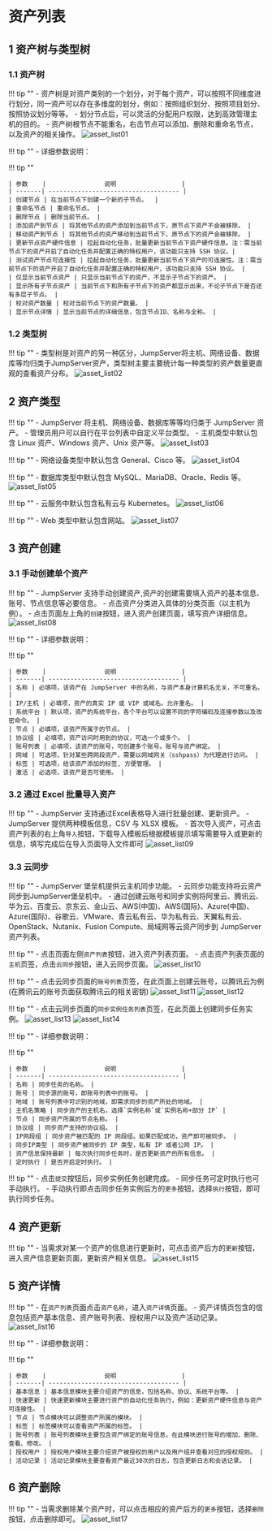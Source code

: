 # 资产列表
## 1 资产树与类型树
### 1.1 资产树
!!! tip ""
    - 资产树是对资产类别的一个划分，对于每个资产，可以按照不同维度进行划分，同一资产可以存在多维度的划分，例如：按照组织划分、按照项目划分、按照协议划分等等。
    - 划分节点后，可以灵活的分配用户权限，达到高效管理主机的目的。
    - 资产树根节点不能重名，右击节点可以添加、删除和重命名节点，以及资产的相关操作。
![asset_list01](../../../img/asset_list01.png)

!!! tip ""
    - 详细参数说明：

!!! tip ""

    | 参数    |                说明                  |
    | -------| ------------------------------------ |
    | 创建节点 | 在当前节点下创建一个新的子节点。  |
    | 重命名节点 | 重命名节点。 |
    | 删除节点 | 删除当前节点。 |
    | 添加资产到节点 | 将其他节点的资产添加到当前节点下，原节点下资产不会被移除。 |
    | 移动资产到节点 | 将其他节点的资产移动到当前节点下，原节点下的资产会被移除。 |
    | 更新节点资产硬件信息 | 拉起自动化任务，批量更新当前节点下资产硬件信息。注：需当前节点下的资产开启了自动化任务并配置正确的特权用户，该功能只支持 SSH 协议。|
    | 测试资产节点可连接性 | 拉起自动化任务，批量更新当前节点下资产的可连接性。注：需当前节点下的资产开启了自动化任务并配置正确的特权用户，该功能只支持 SSH 协议。 |
    | 仅显示当前节点资产 | 只显示当前节点下的资产，不显示子节点下的资产。 |
    | 显示所有子节点资产 | 当前节点下和所有子节点下的资产都显示出来，不论子节点下是否还有多层子节点。 |
    | 校对资产数量 | 校对当前节点下的资产数量。 |
    | 显示节点详情 | 显示当前节点的详细信息，包含节点ID、名称与全称。 |

### 1.2 类型树
!!! tip ""
    - 类型树是对资产的另一种区分，JumpServer将主机、网络设备、数据库等均归类于JumpServer资产，类型树主要主要统计每一种类型的资产数量更直观的查看资产分布。
![asset_list02](../../../img/asset_list02.png)

## 2 资产类型
!!! tip ""
    - JumpServer 将主机、网络设备、数据库等等均归类于 JumpServer 资产。
    - 管理员用户可以自行在平台列表中自定义平台类型。
    - 主机类型中默认包含 Linux 资产、Windows 资产、Unix 资产等。
![asset_list03](../../../img/asset_list03.png)

!!! tip ""
    - 网络设备类型中默认包含 General、Cisco 等。
![asset_list04](../../../img/asset_list04.png)

!!! tip ""
    - 数据库类型中默认包含 MySQL、MariaDB、Oracle、Redis 等。
![asset_list05](../../../img/asset_list05.png)

!!! tip ""
    - 云服务中默认包含私有云与 Kubernetes。
![asset_list06](../../../img/asset_list06.png)

!!! tip ""
    - Web 类型中默认包含网站。
![asset_list07](../../../img/asset_list07.png)

## 3 资产创建
### 3.1 手动创建单个资产
!!! tip ""
    - JumpServer 支持手动创建资产,资产的创建需要填入资产的基本信息、账号、节点信息等必要信息。
    - 点击资产分类进入具体的分类页面（以主机为例）。
    - 点击页面左上角的`创建`按钮，进入资产创建页面，填写资产详细信息。
![asset_list08](../../../img/asset_list08.png)

!!! tip ""
    - 详细参数说明：

!!! tip ""

    | 参数    |                说明                  |
    | -------| ------------------------------------ |
    | 名称 | 必填项，该资产在 JumpServer 中的名称，与资产本身计算机名无关，不可重名。  |
    | IP/主机 | 必填项，资产的真实 IP 或 VIP 或域名。允许重名。 |
    | 系统平台 | 默认项，资产的系统平台，各个平台可以设置不同的字符编码及连接参数以及改密命令。 |
    | 节点 | 必填项，该资产所属于的节点。 |
    | 协议组 | 必填项，资产访问时用到的协议，可选一个或多个。 |
    | 账号列表 | 必填项，该资产的账号，可创建多个账号。账号与资产绑定。 |
    | 网域 | 可选项，针对某些跨网段资产，需要以网域网关（sshpass）为代理进行访问。 |
    | 标签 | 可选项，给该资产添加的标签, 方便管理。 |
    | 激活 | 必选项，该资产是否可使用。 |

### 3.2 通过 Excel 批量导入资产
!!! tip ""
    - JumpServer 支持通过Excel表格导入进行批量创建、更新资产。
    - JumpServer 提供两种模板信息，CSV 与 XLSX 模板。
    - 首次导入资产，可点击资产列表的右上角`导入`按钮，下载导入模板后根据模板提示填写需要导入或更新的信息，填写完成后在导入页面导入文件即可
![asset_list09](../../../img/asset_list09.png)

### 3.3 云同步
!!! tip ""
    - JumpServer 堡垒机提供云主机同步功能。
    - 云同步功能支持将云资产同步到JumpServer堡垒机中。
    - 通过创建云账号和同步实例将阿里云、腾讯云、华为云、百度云、京东云、金山云、AWS(中国)、AWS(国际)、Azure(中国)、Azure(国际)、谷歌云、VMware、青云私有云、华为私有云、天翼私有云、OpenStack、Nutanix、Fusion Compute、局域网等云资产同步到 JumpServer 资产列表。

!!! tip ""
    - 点击页面左侧`资产列表`按钮，进入资产列表页面。
    - 点击资产列表页面的`主机`页签，点击`云同步`按钮，进入云同步页面。
![asset_list10](../../../img/asset_list10.png)

!!! tip ""
    - 点击云同步页面的`账号列表`页签，在此页面上创建云账号，以腾讯云为例(在腾讯云的账号页面获取腾讯云的相关密钥)
![asset_list11](../../../img/asset_list11.png)
![asset_list12](../../../img/asset_list12.png)

!!! tip ""
    - 点击云同步页面的`同步实例任务列表`页签，在此页面上创建同步任务实例。
![asset_list13](../../../img/asset_list13.png)
![asset_list14](../../../img/asset_list14.png)

!!! tip ""
    - 详细参数说明：

!!! tip ""

    | 参数    |                说明                  |
    | -------| ------------------------------------ |
    | 名称 | 同步任务的名称。 |
    | 账号 | 同步源的账号，即账号列表中的账号。 |
    | 地域 | 账号列表中可识别的地域，即需求同步的资产所处的地域。 |
    | 主机名策略 | 同步资产的主机名，选择`实例名称`或`实例名称+部分 IP` |
    | 节点 | 同步资产所属的节点名称。 |
    | 协议组 | 同步资产支持的协议组。 |
    | IP网段组 | 同步资产被匹配的 IP 网段组。如果匹配成功，资产即可被同步。 |
    | 同步IP类型 | 同步资产被同步的 IP 类型，私有 IP 或者公网 IP。 |
    | 资产信息保持最新 | 每次执行同步任务时，是否更新资产的所有信息。 |
    | 定时执行 | 是否开启定时执行。 |

!!! tip ""
    - 点击`提交`按钮后，同步实例任务创建完成。
    - 同步任务可定时执行也可手动执行。
    - 手动执行即点击同步任务实例后方的`更多`按钮，选择`执行`按钮，即可执行同步任务。

## 4 资产更新
!!! tip ""
    - 当需求对某一个资产的信息进行更新时，可点击资产后方的`更新`按钮，进入资产信息更新页面，更新资产相关信息。
![asset_list15](../../../img/asset_list15.png)

## 5 资产详情
!!! tip ""
    - 在`资产列表`页面点击`资产名称`，进入`资产详情`页面。
    - 资产详情页包含的信息包括资产基本信息、资产账号列表、授权用户以及资产活动记录。
![asset_list16](../../../img/asset_list16.png)

!!! tip ""
    - 详细参数说明：

!!! tip ""

    | 参数    |                说明                  |
    | -------| ------------------------------------ |
    | 基本信息 | 基本信息模块主要介绍资产的信息，包括名称、协议、系统平台等。 |
    | 快速更新 | 快速更新模块主要进行资产的自动化任务执行，例如：更新资产硬件信息与资产可连接性。 |
    | 节点 | 节点模块可以调整资产所属的模块。 |
    | 标签 | 标签模块可以查看资产所属的标签。 |
    | 账号列表 | 账号列表模块主要包含资产绑定的账号信息，在此模块进行账号的增加、删除、查看、修改。 |
    | 授权用户 | 授权用户模块主要介绍资产被授权的用户以及用户组并查看对应的授权规则。 |
    | 活动记录 | 活动记录模块主要查看资产最近30次的日志，包含更新日志和会话记录。 |

## 6 资产删除
!!! tip ""
    - 当需求删除某个资产时，可以点击相应的资产后方的`更多`按钮，选择`删除`按钮，点击删除即可。
![asset_list17](../../../img/asset_list17.png) 